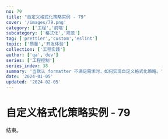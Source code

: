 ```yaml
---
no: 79
title: "自定义格式化策略实例 - 79"
cover: '/images/79.png'
category: ['工程','前端']
subcategory: ['格式化','规范']
tag: ['prettier','custom','eslint']
topic: ['质量','开发体验']
collection: ['工程实践']
author: ['qa','dev']
series: ['工程控制']
series_index: 38
summary: '当默认 formatter 不满足需求时，如何实现自定义格式化策略。'
date: '2024-01-05'
updated: '2024-02-05'
---
```


# 自定义格式化策略实例 - 79

结束。
